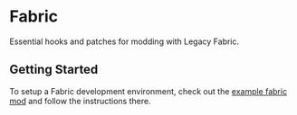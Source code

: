 # Fabric

Essential hooks and patches for modding with Legacy Fabric.

## Getting Started

To setup a Fabric development environment, check out the [example fabric mod](https://github.com/Legacy-Fabric/fabric-example-mod) and follow the instructions there.

